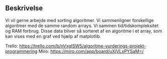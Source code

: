 ## Beskrivelse
Vi vil gerne arbejde med sorting algoritmer.
Vi sammenligner forskellige algoritmer med de samme random arrays. Vi sammen tid/tidskompleksitet og RAM forbrug.
Disse data bliver så sorteret af en algoritme i et array, som kan vises med en graf ved hjælp af matplotlib.

Trello: https://trello.com/b/nVxgISW5/algoritme-vurderings-projekt-programmering
Miro: https://miro.com/app/board/uXjVLxPYSaM=/
